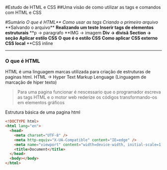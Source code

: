 #Estudo de HTML e CSS
##Uma visão de como utilizar as tags e comandos com HTML e CSS

#Sumário
*O que é HTML\*\*
*Como usar as tags**
_Criando o primeiro arquivo_
**Salvando o arquivo\*\*
**Realizando um teste**
**Inserir tags de elementos estruturais**
**p -> paragrafo
**IMG -> imagem
**Div -> divisã**
**Section -> seção**
**Aplicar estilo CSS**
**O que é o estilo CSS**
**Como aplicar**
**CSS externo**
**CSS local**
\*\*CSS inline

---

### O que é HTML

HTML é uma linguagem marcas utilizada para criação de estruturas de paginas html.
HTML -> Hyper Text Markup Lenguage (Linguagem de marcação de hiper texto)

> Para uma pagina funcionar é nescessario que o programador escreva as tags
> HTML e o motor web rederize os códigos transformando-os em
> elementos gráficos

Estrutura básica de uma pagina html

```html
<!DOCTYPE html>
<html lang="en">
  <head>
    <meta charset="UTF-8" />
    <meta http-equiv="X-UA-Compatible" content="IE=edge" />
    <meta name="viewport" content="width=device-width, initial-scale=1.0" />
    <title>Document</title>
  </head>
  <body></body>
</html>
```
